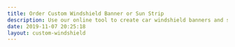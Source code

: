 ```yaml
---
title: Order Custom Windshield Banner or Sun Strip
description: Use our online tool to create car windshield banners and sun strips (visors) with custom text. Variety of font styles. Glossy, metallic and oil slick colors. Same day processing. Free US Shipping.
date: 2019-11-07 20:25:18
layout: custom-windshield
---
```



